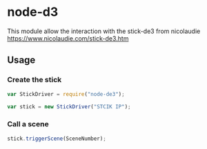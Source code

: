 # node-d3

This module allow the interaction with the stick-de3 from nicolaudie https://www.nicolaudie.com/stick-de3.htm

## Usage

### Create the stick

```js
var StickDriver = require("node-de3");

var stick = new StickDriver("STCIK IP");
```

### Call a scene

```js
stick.triggerScene(SceneNumber);
```
